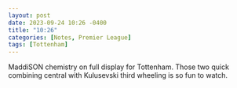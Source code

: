 ```yaml
---
layout: post
date: 2023-09-24 10:26 -0400
title: "10:26"
categories: [Notes, Premier League]
tags: [Tottenham]
---
```


MaddiSON chemistry on full display for Tottenham. Those two quick combining central with Kulusevski third wheeling is so fun to watch. 


